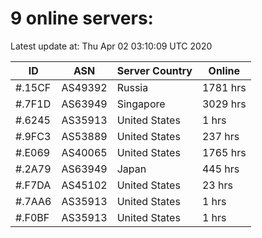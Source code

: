 # 9 online servers:

Latest update at: Thu Apr 02 03:10:09 UTC 2020

| ID | ASN | Server Country | Online |
| -- | --- | -------------- | ------ |
| #.15CF | AS49392 | Russia | 1781 hrs |
| #.7F1D | AS63949 | Singapore | 3029 hrs |
| #.6245 | AS35913 | United States | 1 hrs |
| #.9FC3 | AS53889 | United States | 237 hrs |
| #.E069 | AS40065 | United States | 1765 hrs |
| #.2A79 | AS63949 | Japan | 445 hrs |
| #.F7DA | AS45102 | United States | 23 hrs |
| #.7AA6 | AS35913 | United States | 1 hrs |
| #.F0BF | AS35913 | United States | 1 hrs |

